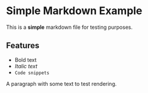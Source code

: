 # Simple Markdown Example

This is a **simple** markdown file for testing purposes.

## Features

- Bold text
- *Italic text*
- `Code snippets`

A paragraph with some text to test rendering.